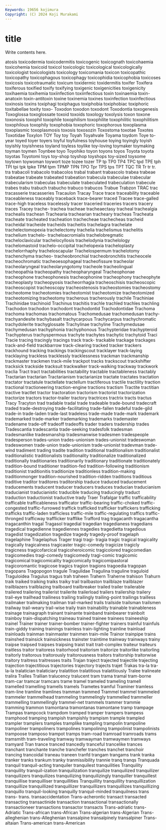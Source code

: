 ```yaml
---
Keywords: 19656 kojimura
Copyright: (C) 2024 Koji Murakami
---
```


# title

Write contents here.



atosis toxicodermia toxicodermitis
toxicogenic toxicognath toxicohaemia toxicohemia toxicoid toxicol toxicologic toxicological toxicologically toxicologist
toxicologists toxicology toxicomania toxicon toxicopathic toxicopathy toxicophagous toxicophagy toxicophidia toxicophobia
toxicoses toxicosis toxicotraumatic toxicum toxidermic toxidermitis toxifer Toxifera toxiferous toxified
toxify toxifying toxigenic toxigenicities toxigenicity toxihaemia toxihemia toxiinfection toxiinfectious toxin
toxinaemia toxin-anatoxin toxin-antitoxin toxine toxinemia toxines toxinfection toxinfectious toxinosis toxins
toxiphagi toxiphagus toxiphobia toxiphobiac toxiphoric toxitabellae toxity toxo- Toxodon toxodon
toxodont Toxodontia toxogenesis Toxoglossa toxoglossate toxoid toxoids toxology toxolysis toxon
toxone toxonosis toxophil toxophile toxophilism toxophilite toxophilitic toxophilitism toxophilous toxophily
toxophobia toxophoric toxophorous toxoplasma toxoplasmic toxoplasmosis toxosis toxosozin Toxostoma toxotae
Toxotes Toxotidae Toxylon TOY Toy toy Toyah Toyahvale Toyama toydom
Toye to-year toyed toyer toyers toyful toyfulness toyhouse toying toyingly
toyish toyishly toyishness toyland toyless toylike toy-loving toymaker toymaking toyman
toymen Toynbee toyo Toyohiko toyon toyons toyos Toyota toyota toyotas
Toyotomi toys toy-shop toyshop toyshops toy-sized toysome toytown toywoman toywort
toze tozee tozer TP tp TP0 TP4 TPC tpd TPE
tph TPI tpi tpk tpke TPM tpm TPMP TPN TPO
Tpr TPS tps TPT TQC TR Tr tr tr. tra
trabacoli trabacolo trabacolos trabal trabant trabascolo trabea trabeae trabeatae trabeate
trabeated trabeation trabecula trabeculae trabecular trabecularism trabeculas trabeculate trabeculated trabeculation
trabecule trabes trabu trabuch trabucho trabuco trabucos Trabue Trabzon TRAC
trac tracasserie tracasseries Tracaulon Tracay Trace trace traceability traceable traceableness
traceably traceback trace-bearer traced Tracee trace-galled trace-high traceless tracelessly tracer
traceried traceries tracers tracery traces Tracey trache- trachea tracheae tracheaectasy
tracheal trachealgia trachealis trachean Trachearia trachearian tracheary tracheas Tracheata tracheate
tracheated tracheation trachecheae trachecheas tracheid tracheidal tracheide tracheids tracheitis trachelagra
trachelate trachelectomopexia trachelectomy trachelia trachelismus trachelitis trachelium trachelo- tracheloacromialis trachelobregmatic
tracheloclavicular trachelocyllosis trachelodynia trachelology trachelomastoid trachelo-occipital trachelopexia tracheloplasty trachelorrhaphy tracheloscapular
Trachelospermum trachelotomy trachenchyma tracheo- tracheobronchial tracheobronchitis tracheocele tracheochromatic tracheoesophageal tracheofissure
tracheolar tracheolaryngeal tracheolaryngotomy tracheole tracheolingual tracheopathia tracheopathy tracheopharyngeal Tracheophonae tracheophone
tracheophonesis tracheophonine tracheophony tracheophyte tracheoplasty tracheopyosis tracheorrhagia tracheoschisis tracheoscopic tracheoscopist
tracheoscopy tracheostenosis tracheostomies tracheostomy tracheotome tracheotomies tracheotomist tracheotomize tracheotomized tracheotomizing
tracheotomy tracherous tracherously trachile Trachiniae Trachinidae trachinoid Trachinus trachitis trachle
trachled trachles trachling Trachodon trachodon trachodont trachodontid Trachodontidae Trachoma trachoma
trachomas trachomatous Trachomedusae trachomedusan trachy- trachyandesite trachybasalt trachycarpous Trachycarpus trachychromatic
trachydolerite trachyglossate Trachylinae trachyline Trachymedusae trachymedusan trachyphonia trachyphonous Trachypteridae trachypteroid
Trachypterus trachyspermous trachyte trachytes trachytic trachytoid Traci Tracie tracing tracingly
tracings track track- trackable trackage trackages track-and-field trackbarrow track-clearing tracked
tracker trackers trackhound tracking trackings trackingscout tracklayer track-laying tracklaying trackless
tracklessly tracklessness trackman trackmanship trackmaster trackmen track-mile trackpot tracks trackscout
trackshifter tracksick trackside tracksuit trackwalker track-walking trackway trackwork traclia Tract
tract tractabilities tractability tractable tractableness tractably Tractarian tractarian Tractarianism tractarianize
tractate tractates tractation tractator tractatule tractellate tractellum tractiferous tractile tractility
traction tractional tractioneering traction-engine tractions tractism Tractite tractitian tractive tractlet
tractor tractoration tractorism tractorist tractorization tractorize tractors tractor-trailer tractory tractrices
tractrix tracts tractus Tracy Tracyton trad tradable tradal trade tradeable
trade-bound tradecraft traded trade-destroying trade-facilitating trade-fallen tradeful trade-gild trade-in trade-laden
trade-last tradeless trade-made trade-mark trademark trademarked trade-marker trademarking trademarks trademaster
tradename trade-off tradeoff tradeoffs trader traders tradership trades Tradescantia tradescantia
trade-seeking tradesfolk tradesman tradesmanlike tradesmanship tradesmanwise tradesmen tradespeople tradesperson trades-union
trades-unionism trades-unionist tradeswoman tradeswomen trade-union trade-unionism trade-unionist tradevman trade-wind tradiment
trading tradite tradition traditional traditionalism traditionalist traditionalistic traditionalists traditionality traditionalize
traditionalized traditionally traditionaries traditionarily traditionary traditionate traditionately tradition-bound traditioner tradition-fed
tradition-following traditionism traditionist traditionitis traditionize traditionless tradition-making traditionmonger tradition-nourished tradition-ridden
traditions traditious traditive traditor traditores traditorship traduce traduced traducement traducements
traducent traducer traducers traduces traducian traducianism traducianist traducianistic traducible traducing
traducingly traduct traduction traductionist traductive trady Traer Trafalgar traffic trafficability
trafficable trafficableness trafficator traffic-bearing traffic-choked traffic-congested traffic-furrowed traffick trafficked trafficker
traffickers trafficking trafficks traffic-laden trafficless traffic-mile traffic-regulating traffics traffic-thronged trafficway
trafflicker trafflike Trafford trag tragacanth tragacantha tragacanthin tragal Tragasol tragedial
tragedian tragedianess tragedians tragedical tragedienne tragediennes tragedies tragedietta tragedious tragedist
tragedization tragedize tragedy tragedy-proof tragelaph tragelaphine Tragelaphus Trager tragi tragi-
tragia tragic tragical tragicality tragically tragicalness tragicaster tragic-comedy tragicize tragicly
tragicness tragicofarcical tragicoheroicomic tragicolored tragicomedian tragicomedies tragi-comedy tragicomedy tragi-comic tragicomic
tragicomical tragicomicality tragicomically tragicomipastoral tragicoromantic tragicose tragics tragion tragions tragoedia
tragopan tragopans Tragopogon tragule Tragulidae Tragulina traguline traguloid Traguloidea Tragulus
tragus trah traheen Trahern Traherne trahison Trahurn traik traiked traiking
traiks traiky trail trailbaston trailblaze trailblazer trailblazers trailblazing trailboard trailbreaker
trailed trailer trailerable trailered trailering trailerist trailerite trailerload trailers trailership
trailery trail-eye trailhead trailiness trailing trailingly trailing-point trailings trailless trailmaker
trailmaking trailman trail-marked trails trailside trailsman trailsmen trailway trail-weary trail-wise
traily train trainability trainable trainableness trainage trainagraph trainant trainante trainband
trainbearer trainbolt trainboy train-dispatching traineau trained trainee trainees traineeship trainel
Trainer trainer trainer-bomber trainer-fighter trainers trainful trainfuls train-giddy training trainings
trainless train-lighting trainline trainload trainloads trainman trainmaster trainmen train-mile Trainor
trainpipe trains trainshed trainsick trainsickness trainster traintime trainway trainways trainy
traipse traipsed traipses traipsing traist trait trait-complex traiteur traiteurs traitless
traitor traitoress traitorhood traitorism traitorize traitorlike traitorling traitorly traitorous traitorously
traitorousness traitors traitorship traitorwise traitory traitress traitresses traits Trajan traject
trajected trajectile trajecting trajection trajectitious trajectories trajectory trajects trajet Trakas
tra-la tra-la-la tralatician tralaticiary tralatition tralatitious tralatitiously Tralee tralineate tralira
Tralles Trallian tralucency tralucent tram trama tramal tram-borne tram-car tramcar
tramcars trame tramel trameled trameling tramell tramelled tramelling tramells tramels
Trametes tramful Traminer tramless tram-line tramline tramlines tramman trammed Trammel
trammel trammeled trammeler trammelhead trammeling trammelingly trammelled trammeller trammelling trammellingly
trammel-net trammels trammer trammie tramming trammon tramontana tramontanas tramontane tramp
trampage Trampas trampcock trampdom tramped tramper trampers trampess tramphood tramping
trampish trampishly trampism trample trampled trampler tramplers tramples tramplike trampling
trampolin trampoline trampoliner trampoliners trampolines trampolining trampolinist trampolinists trampoose tramposo
trampot tramps tram-road tramroad tramroads trams tramsmith tram-traveling tramway tramwayman
tramwaymen tramways tramyard Tran trance tranced trancedly tranceful trancelike trances
tranchant tranchante tranche tranchefer tranches tranchet tranchoir trancing trancoidal traneau
traneen tranfd trangam trangams trank tranka tranker tranks trankum tranky
tranmissibility trannie tranq tranqs Tranquada tranquil tranquil-acting tranquiler tranquilest tranquilities
Tranquility tranquility tranquil-ization tranquilization tranquilize tranquilized tranquilizer tranquilizers tranquilizes tranquilizing
tranquilizingly tranquiller tranquillest tranquillise tranquilliser tranquillities Tranquillity tranquillity tranquillization tranquillize
tranquillized tranquillizer tranquillizers tranquillizes tranquillizing tranquillo tranquil-looking tranquilly tranquil-minded tranquilness
trans trans- trans. transaccidentation Trans-acherontic transact transacted transacting transactinide transaction
transactional transactionally transactioneer transactions transactor transacts Trans-adriatic trans-Adriatic Trans-african trans-African
Trans-algerian trans-Algerian Trans-alleghenian trans-Alleghenian transalpine transalpinely transalpiner Trans-altaian Trans-american trans-American
